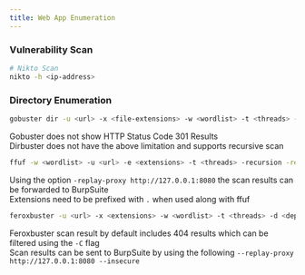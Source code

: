 ```yaml
---
title: Web App Enumeration
---
```


### Vulnerability Scan

```bash
# Nikto Scan
nikto -h <ip-address>
```

### Directory Enumeration

```bash
gobuster dir -u <url> -x <file-extensions> -w <wordlist> -t <threads> -f --no-error
```

Gobuster does not show HTTP Status Code 301 Results  
Dirbuster does not have the above limitation and supports recursive scan

```bash
ffuf -w <wordlist> -u <url> -e <extensions> -t <threads> -recursion -recursion-depth <depth>
```

Using the option  `-replay-proxy http://127.0.0.1:8080` the scan results can be forwarded to BurpSuite  
Extensions need to be prefixed with `.` when used along with ffuf

```bash
feroxbuster -u <url> -x <extensions> -w <wordlist> -t <threads> -d <depth> -f -C <filter-status>
```

Feroxbuster scan result by default includes 404 results which can be filtered using the `-C` flag  
Scan results can be sent to BurpSuite by using the following `--replay-proxy http://127.0.0.1:8080 --insecure`